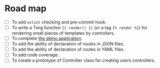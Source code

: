 Road map
==

- [ ] To add `eslint` checking and pre-commit hook.
- [ ] To write a Twig function `{{ render() }}` (or a tag `{% render %}`) for rendering small pieces of templates by controllers.
- [ ] To complete [the demo application](examples).
- [ ] To add the ability of declaration of routes in JSON files.
- [ ] To add the ability of declaration of routes in YAML files.
- [ ] To add code coverage.
- [ ] To create a prototype of Controller class for creating users controllers.
